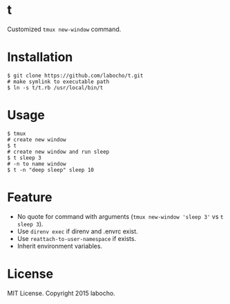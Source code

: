 # t

Customized `tmux new-window` command.

# Installation

    $ git clone https://github.com/labocho/t.git
    # make symlink to executable path
    $ ln -s t/t.rb /usr/local/bin/t

# Usage

    $ tmux
    # create new window
    $ t
    # create new window and run sleep
    $ t sleep 3
    # -n to name window
    $ t -n "deep sleep" sleep 10

# Feature

- No quote for command with arguments (`tmux new-window 'sleep 3'` vs `t sleep 3`).
- Use `direnv exec` if direnv and .envrc exist.
- Use `reattach-to-user-namespace` if exists.
- Inherit environment variables.

# License

MIT License. Copyright 2015 labocho.
